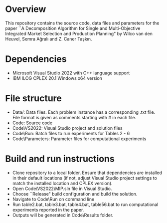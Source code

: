 # Overview
This repository contains the source code, data files and parameters for the paper ``A Decomposition Algorithm for Single and Multi-Objective Integrated Market Selection and Production Planning" by Wilco van den Heuvel, Semra Ağralı and Z. Caner Taşkın.

# Dependencies
* Microsoft Visual Studio 2022 with C++ language support
* IBM ILOG CPLEX 20.1 Windows x64 version
# File structure
* Data/: Data files. Each problem instance has a corresponding .txt file. File format is given as comments starting with # in each file. 
* Code: Source code 
* Code\VS2022: Visual Studio project and solution files
* Code\Run: Batch files to run experiments for Tables 2 - 6 
* Code\Parameters: Parameter files for computational experiments

# Build and run instructions
* Clone repository to a local folder. Ensure that dependencies are installed in their default locations (if not, adjust Visual Studio project settings to match the installed location and CPLEX version).
* Open Code\VS2022\MIP.sln file in Visual Studio.
* Choose ``Release" build configuration and build the solution.
* Navigate to Code\Run on command line
* Run table2.bat, table3.bat, table4.bat, table56.bat to run computational experiments reported in the paper. 
* Outputs will be generated in Code\Results folder. 
